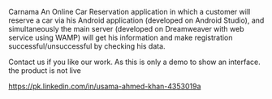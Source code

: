 Carnama
An Online Car Reservation application in which a customer will reserve a car via his Android application (developed on Android Studio), and simultaneously the main server (developed on Dreamweaver with web service using WAMP) will get his information and make registration successful/unsuccessful by checking his data.

Contact us if you like our work. As this is only a demo to show an interface. the product is not live

https://pk.linkedin.com/in/usama-ahmed-khan-4353019a
